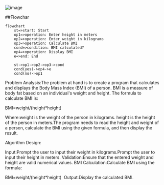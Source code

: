 ![image](https://github.com/SWEG-2015EC-Batch/Code-Warrior/assets/149233683/bf4edc99-31a6-4c36-b823-3ffd9a2839f7)

##Flowchar
<br>
```mermaid 
flowchart
    st=>start: Start
    op1=>operation: Enter height in meters
    op2=>operation: Enter weight in kilograms
    op3=>operation: Calculate BMI
    cond=>condition: BMI calculated?
    op4=>operation: Display BMI
    e=>end: End

    st->op1->op2->op3->cond
    cond(yes)->op4->e
    cond(no)->op1

```




Problem Analysis:The problem at hand is to create a program that calculates and displays the Body Mass Index (BMI) of a person. BMI is a measure of body fat based on an individual's weight and height. The formula to calculate BMI is:

BMI=weight/(height*height)

Where:weight is the weight of the person in kilograms. height is the height of the person in meters.The program needs to read the height and weight of a person, calculate the BMI using the given formula, and then display the result.

Algorithm Design:

Input:Prompt the user to input their weight in kilograms.Prompt the user to input their height in meters.
Validation:Ensure that the entered weight and height are valid numerical values. 
BMI Calculation:Calculate BMI using the formula: 

BMI=weight/(height*height)
​
 Output:Display the calculated BMI.
























